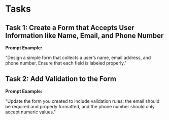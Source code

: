 # Tasks

## Task 1: Create a Form that Accepts User Information like Name, Email, and Phone Number

**Prompt Example:**

"Design a simple form that collects a user’s name, email address, and phone number. Ensure that each field is labeled
properly."

## Task 2: Add Validation to the Form

**Prompt Example:**

"Update the form you created to include validation rules: the email should be required and properly formatted, and the
phone number should only accept numeric values."
